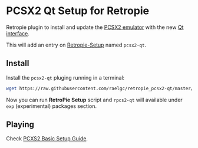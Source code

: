# PCSX2 Qt Setup for Retropie

Retropie plugin to install and update the [PCSX2 emulator](https://pcsx2.net) with the new [Qt interface](https://www.reddit.com/r/emulation/comments/uvf7cd/pcsx2_first_public_qt_release_is_now_available/).

This will add an entry on [Retropie-Setup](https://github.com/RetroPie/RetroPie-Setup) named `pcsx2-qt`.

## Install

Install the `pcsx2-qt` pluging running in a terminal:

```bash
wget https://raw.githubusercontent.com/raelgc/retropie_pcsx2-qt/master/pcsx2-qt.sh -O ~/RetroPie-Setup/scriptmodules/emulators/pcsx2-qt.sh
```

Now you can run **RetroPie Setup** script and `rpcs2-qt` will available under `exp` (experimental) packages section.

## Playing

Check [PCXS2 Basic Setup Guide](https://pcsx2.net/guides/basic-setup/).
